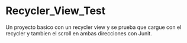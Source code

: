 # Recycler_View_Test

Un proyecto basico con un recycler view y se prueba que cargue con el recycler 
y tambien el scroll en ambas direcciones con Junit.
